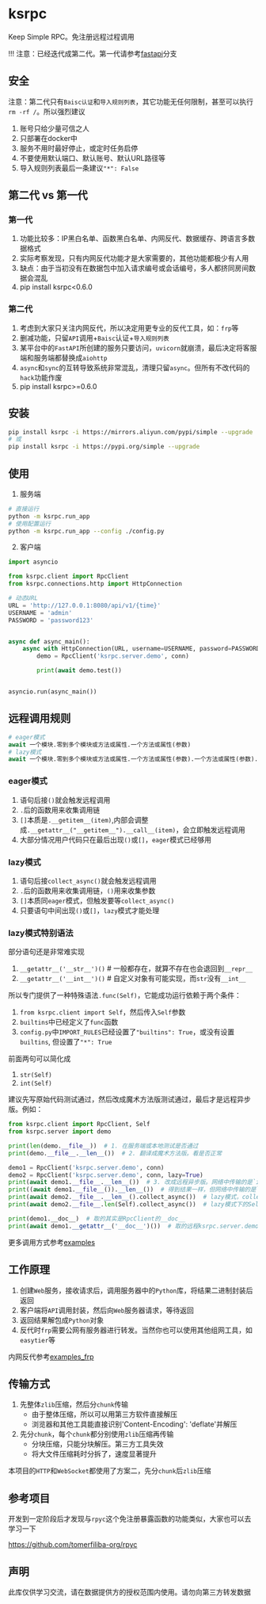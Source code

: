 # ksrpc

Keep Simple RPC。免注册远程过程调用

!!! 注意：已经迭代成第二代。第一代请参考[fastapi](https://github.com/wukan1986/ksrpc/tree/fastapi)分支

## 安全

注意：第二代只有`Baisc认证`和`导入规则列表`，其它功能无任何限制，甚至可以执行`rm -rf /`。所以强烈建议

1. 账号只给少量可信之人
2. 只部署在docker中
3. 服务不用时最好停止，或定时任务启停
4. 不要使用默认端口、默认账号、默认URL路径等
5. 导入规则列表最后一条建议`"*": False`

## 第二代 vs 第一代

### 第一代

1. 功能比较多：IP黑白名单、函数黑白名单、内网反代、数据缓存、跨语言多数据格式
2. 实际考察发现，只有内网反代功能才是大家需要的，其他功能都极少有人用
3. 缺点：由于当初没有在数据包中加入请求编号或会话编号，多人都挤同房间数据会混乱
4. pip install ksrpc<0.6.0

### 第二代

1. 考虑到大家只关注内网反代，所以决定用更专业的反代工具，如：`frp`等
2. 删减功能，只留`API`调用+`Baisc`认证+`导入规则列表`
3. 某平台中的`FastAPI`所创建的服务只要访问，`uvicorn`就崩溃，最后决定将客服端和服务端都替换成`aiohttp`
4. `async`和`sync`的互转导致系统非常混乱，清理只留`async`。但所有不改代码的`hack`功能作废
5. pip install ksrpc>=0.6.0

## 安装

```bash
pip install ksrpc -i https://mirrors.aliyun.com/pypi/simple --upgrade
# 或
pip install ksrpc -i https://pypi.org/simple --upgrade
```

## 使用

1. 服务端

```bash
# 直接运行
python -m ksrpc.run_app
# 使用配置运行
python -m ksrpc.run_app --config ./config.py
```

2. 客户端

```python
import asyncio

from ksrpc.client import RpcClient
from ksrpc.connections.http import HttpConnection

# 动态URL
URL = 'http://127.0.0.1:8080/api/v1/{time}'
USERNAME = 'admin'
PASSWORD = 'password123'


async def async_main():
    async with HttpConnection(URL, username=USERNAME, password=PASSWORD) as conn:
        demo = RpcClient('ksrpc.server.demo', conn)

        print(await demo.test())


asyncio.run(async_main())
```

## 远程调用规则

```python
# eager模式
await 一个模块.零到多个模块或方法或属性.一个方法或属性(参数)
# lazy模式
await 一个模块.零到多个模块或方法或属性.一个方法或属性(参数).一个方法或属性(参数).collect_async()
```

### eager模式

1. 语句后接`()`就会触发远程调用
2. `.`后的函数用来收集调用链
3. `[]`本质是`.__getitem__(item)`,内部会调整成`.__getattr__("__getitem__").__call__(item)`，会立即触发远程调用
4. 大部分情况用户代码只在最后出现`()`或`[]`，`eager`模式已经够用

### lazy模式

1. 语句后接`collect_async()`就会触发远程调用
2. `.`后的函数用来收集调用链，`()`用来收集参数
3. `[]`本质同`eager`模式，但触发要等`collect_async()`
4. 只要语句中间出现`()`或`[]`，`lazy`模式才能处理

### lazy模式特别语法

部分语句还是非常难实现

1. `__getattr__('__str__')()` # 一般都存在，就算不存在也会退回到`__repr__`
2. `__getattr__('__int__')()` # 自定义对象有可能实现，而`str`没有`__int__`

所以专门提供了一种特殊语法`.func(Self)`，它能成功运行依赖于两个条件：

1. `from ksrpc.client import Self`，然后传入`Self`参数
2. `builtins`中已经定义了`func`函数
3. `config.py`中`IMPORT_RULES`已经设置了`"builtins": True`，或没有设置`builtins`, 但设置了`"*": True`

前面两句可以简化成

1. `str(Self)`
2. `int(Self)`

建议先写原始代码测试通过，然后改成魔术方法版测试通过，最后才是远程异步版。例如：

```python
from ksrpc.client import RpcClient, Self
from ksrpc.server import demo

print(len(demo.__file__))  # 1. 在服务端或本地测试是否通过
print(demo.__file__.__len__())  # 2. 翻译成魔术方法版。看是否正常

demo1 = RpcClient('ksrpc.server.demo', conn)
demo2 = RpcClient('ksrpc.server.demo', conn, lazy=True)
print(await demo1.__file__.__len__())  # 3. 改成远程异步版。网络中传输的是`int`
print((await demo1.__file__()).__len__())  # 得到结果一样，但网络中传输的是`str`，然后本地算的`len()`
print(await demo2.__file__.__len__().collect_async())  # lazy模式，collect_async()前的代码都会在服务端计算
print(await demo2.__file__.len(Self).collect_async())  # lazy模式下的Self扩展写法

print(demo1.__doc__)  # 取的其实是RpcClient的__doc__
print(await demo1.__getattr__('__doc__')())  # 取的远程ksrpc.server.demo.__doc__
```

更多调用方式参考[examples](https://github.com/wukan1986/ksrpc/blob/main/examples)

## 工作原理

1. 创建`Web`服务，接收请求后，调用服务器中的`Python`库，将结果二进制封装后返回
2. 客户端将`API`调用封装，然后向`Web`服务器请求，等待返回
3. 返回结果解包成`Python`对象
4. 反代时`frp`需要公网有服务器进行转发。当然你也可以使用其他组网工具，如`easytier`等

内网反代参考[examples_frp](https://github.com/wukan1986/ksrpc/tree/main/examples_frp)

## 传输方式

1. 先整体`zlib`压缩，然后分`chunk`传输
    - 由于整体压缩，所以可以用第三方软件直接解压
    - 浏览器和其他工具能直接识别'Content-Encoding': 'deflate'并解压
2. 先分`chunk`，每个`chunk`都分别使用`zlib`压缩再传输
    - 分块压缩，只能分块解压。第三方工具失效
    - 将大文件压缩耗时分拆了，速度显著提升

本项目的`HTTP`和`WebSocket`都使用了方案二，先分`chunk`后`zlib`压缩

## 参考项目

开发到一定阶段后才发现与`rpyc`这个免注册暴露函数的功能类似，大家也可以去学习一下

https://github.com/tomerfiliba-org/rpyc

## 声明

此库仅供学习交流，请在数据提供方的授权范围内使用。请勿向第三方转发数据